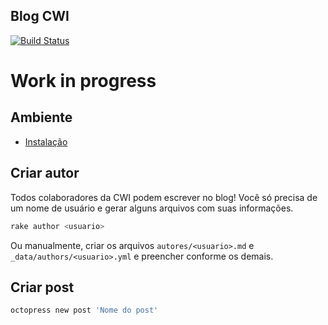 Blog CWI
--------

[![Build Status](https://api.travis-ci.org/CWISoftware/blog.svg?branch=gh-pages)](https://travis-ci.org/CWISoftware/blog)

# Work in progress


## Ambiente

- [Instalação](/docs/installation.md)


## Criar autor

Todos colaboradores da CWI podem escrever no blog! Você só precisa de um nome de usuário e gerar alguns arquivos com suas informações.

```sh
rake author <usuario>
```

Ou manualmente, criar os arquivos `autores/<usuario>.md` e `_data/authors/<usuario>.yml` e preencher conforme os demais.


## Criar post

```sh
octopress new post 'Nome do post'
```
